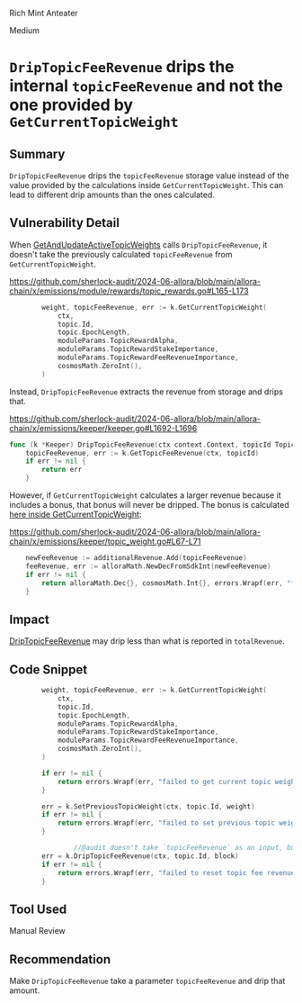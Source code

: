 Rich Mint Anteater

Medium

# `DripTopicFeeRevenue` drips the internal `topicFeeRevenue` and not the one provided by `GetCurrentTopicWeight`

## Summary
`DripTopicFeeRevenue` drips the `topicFeeRevenue` storage value instead of the value provided by the calculations inside `GetCurrentTopicWeight`. This can lead to different drip amounts than the ones calculated.

## Vulnerability Detail
When [GetAndUpdateActiveTopicWeights](https://github.com/sherlock-audit/2024-06-allora/blob/main/allora-chain/x/emissions/module/rewards/topic_rewards.go#L144-L173) calls `DripTopicFeeRevenue`, it doesn't take the previously calculated `topicFeeRevenue` from `GetCurrentTopicWeight`.

https://github.com/sherlock-audit/2024-06-allora/blob/main/allora-chain/x/emissions/module/rewards/topic_rewards.go#L165-L173
```go
		weight, topicFeeRevenue, err := k.GetCurrentTopicWeight(
			ctx,
			topic.Id,
			topic.EpochLength,
			moduleParams.TopicRewardAlpha,
			moduleParams.TopicRewardStakeImportance,
			moduleParams.TopicRewardFeeRevenueImportance,
			cosmosMath.ZeroInt(),
		)
```

Instead, `DripTopicFeeRevenue` extracts the revenue from storage and drips that.

https://github.com/sherlock-audit/2024-06-allora/blob/main/allora-chain/x/emissions/keeper/keeper.go#L1692-L1696
```go
func (k *Keeper) DripTopicFeeRevenue(ctx context.Context, topicId TopicId, block BlockHeight) error {
	topicFeeRevenue, err := k.GetTopicFeeRevenue(ctx, topicId)
	if err != nil {
		return err
	}
```

However, if `GetCurrentTopicWeight` calculates a larger revenue because it includes a bonus, that bonus will never be dripped. The bonus is calculated [here inside GetCurrentTopicWeight](https://github.com/sherlock-audit/2024-06-allora/blob/main/allora-chain/x/emissions/keeper/topic_weight.go#L67-L71):

https://github.com/sherlock-audit/2024-06-allora/blob/main/allora-chain/x/emissions/keeper/topic_weight.go#L67-L71
```go
	newFeeRevenue := additionalRevenue.Add(topicFeeRevenue)
	feeRevenue, err := alloraMath.NewDecFromSdkInt(newFeeRevenue)
	if err != nil {
		return alloraMath.Dec{}, cosmosMath.Int{}, errors.Wrapf(err, "failed to convert topic fee revenue to dec")
	}
```

## Impact
[DripTopicFeeRevenue](https://github.com/sherlock-audit/2024-06-allora/blob/main/allora-chain/x/emissions/keeper/keeper.go#L1692-L1719) may drip less than what is reported in `totalRevenue`.

## Code Snippet
```go
		weight, topicFeeRevenue, err := k.GetCurrentTopicWeight(
			ctx,
			topic.Id,
			topic.EpochLength,
			moduleParams.TopicRewardAlpha,
			moduleParams.TopicRewardStakeImportance,
			moduleParams.TopicRewardFeeRevenueImportance,
			cosmosMath.ZeroInt(),
		)

		if err != nil {
			return errors.Wrapf(err, "failed to get current topic weight")
		}

		err = k.SetPreviousTopicWeight(ctx, topic.Id, weight)
		if err != nil {
			return errors.Wrapf(err, "failed to set previous topic weight")
		}

                //@audit doesn't take `topicFeeRevenue` as an input, but calculates its own revenue
		err = k.DripTopicFeeRevenue(ctx, topic.Id, block)
		if err != nil {
			return errors.Wrapf(err, "failed to reset topic fee revenue")
		}
```

## Tool Used
Manual Review

## Recommendation
Make `DripTopicFeeRevenue` take a parameter `topicFeeRevenue` and drip that amount.